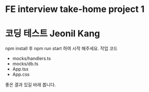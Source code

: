 # FE interview take-home project 1
# 코딩 테스트 Jeonil Kang

npm install 후 npm run start 하여 시작 해주세요.
작업 코드
 - mocks/handlers.ts 
 - mocks/db.ts 
 - App.tsx
 - App.css

좋은 결과 있길 바래 봅니다.